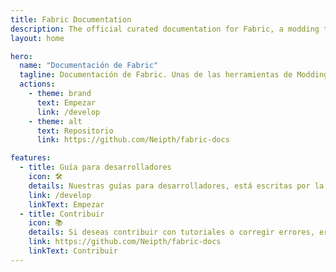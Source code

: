 ```yaml
---
title: Fabric Documentation
description: The official curated documentation for Fabric, a modding toolchain for Minecraft.
layout: home

hero:
  name: "Documentación de Fabric"
  tagline: Documentación de Fabric. Unas de las herramientas de Modding para Minecraft
  actions:
    - theme: brand
      text: Empezar
      link: /develop
    - theme: alt
      text: Repositorio
      link: https://github.com/Neipth/fabric-docs

features:
  - title: Guía para desarrolladores
    icon: 🛠️
    details: Nuestras guías para desarrolladores, está escritas por la comunidad, abarcan desde la configuración del entorno de desarrollo hasta temas avanzados como el renderizado y networking.
    link: /develop
    linkText: Empezar
  - title: Contribuir
    icon: 📚
    details: Si deseas contribuir con tutoriales o corregir errores, eres bienvenido.
    link: https://github.com/Neipth/fabric-docs
    linkText: Contribuir
---
```


